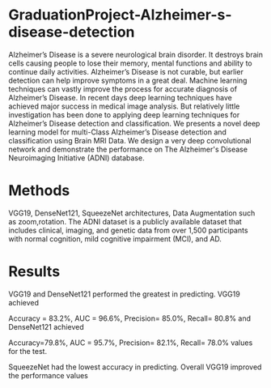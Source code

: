 # GraduationProject-Alzheimer-s-disease-detection
Alzheimer’s Disease is a severe neurological brain disorder. It destroys brain cells
causing people to lose their memory, mental functions and ability to continue daily activities.
Alzheimer’s Disease is not curable, but earlier detection can help improve symptoms in a
great deal. Machine learning techniques can vastly improve the process for accurate
diagnosis of Alzheimer’s Disease. In recent days deep learning techniques have achieved
major success in medical image analysis. But relatively little investigation has been done to
applying deep learning techniques for Alzheimer’s Disease detection and classification. We
presents a novel deep learning model for multi-Class Alzheimer’s Disease detection and
classification using Brain MRI Data. We design a very deep convolutional network and
demonstrate the performance on The Alzheimer's Disease Neuroimaging Initiative (ADNI)
database.


# Methods 

VGG19, DenseNet121, SqueezeNet architectures, Data Augmentation such as zoom,rotation. 
The ADNI dataset is a publicly available dataset that includes clinical, imaging, and
genetic data from over 1,500 participants with normal cognition, mild cognitive impairment
(MCI), and AD.


# Results

VGG19 and DenseNet121 performed the greatest in predicting. VGG19 achieved

Accuracy = 83.2%, AUC = 96.6%, Precision= 85.0%, Recall= 80.8% and DenseNet121 achieved

Accuracy=79.8%, AUC = 95.7%, Precision= 82.1%, Recall= 78.0% values for the test. 

SqueezeNet had the lowest accuracy in predicting. Overall VGG19 improved the performance values
